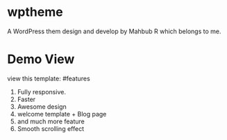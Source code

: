 # wptheme
A WordPress them design and develop by Mahbub R which belongs to me.
# Demo View
view this template: 
#features

1. Fully responsive.
2. Faster
3. Awesome design
4. welcome template + Blog page
5. and much more feature
6. Smooth scrolling effect